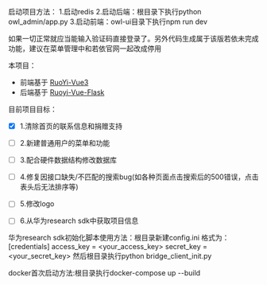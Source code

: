 启动项目方法：
1.启动redis
2.启动后端：根目录下执行python owl_admin/app.py
3.启动前端：owl-ui目录下执行npm run dev

如果一切正常就应当能输入验证码直接登录了。另外代码生成属于该版若依未完成功能，建议在菜单管理中和若依官网一起改成停用

本项目：
- 前端基于 [RuoYi-Vue3](https://gitcode.com/yangzongzhuan/RuoYi-Vue3)
- 后端基于 [Ruoyi-Vue-Flask](https://gitee.com/shaw-lee/ruoyi-vue-flask)

目前项目目标：
- [x]  1.清除首页的联系信息和捐赠支持
- [ ]  2.新建普通用户的菜单和功能
- [ ]  3.配合硬件数据结构修改数据库
- [ ]  4.修复因接口缺失/不匹配的搜索bug(如各种页面点击搜索后的500错误，点击表头后无法排序等)
- [ ]  5.修改logo
- [ ]  6.从华为research sdk中获取项目信息


华为research sdk初始化脚本使用方法：根目录新建config.ini
格式为：
[credentials]
access_key = <your_access_key>
secret_key = <your_secret_key>
然后根目录执行python bridge_client_init.py


docker首次启动方法:根目录执行docker-compose up --build
